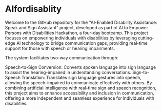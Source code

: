 # AIfordisablity
Welcome to the GitHub repository for the "AI-Enabled Disability Assistance: Speak and Sign Assistant" project, developed as part of AI to Empower Persons with Disabilities Hackathon, a four-day bootcamp. This project focuses on empowering individuals with disabilities by leveraging cutting-edge AI technology to bridge communication gaps, providing real-time support for those with speech or hearing impairments.

The system facilitates two-way communication through:

Speech-to-Sign Conversion: Converts spoken language into sign language to assist the hearing-impaired in understanding conversations.
Sign-to-Speech Translation: Translates sign language gestures into speech, allowing the speech-impaired to communicate effectively with others.
By combining artificial intelligence with real-time sign and speech recognition, this project aims to enhance accessibility and inclusion in communication, offering a more independent and seamless experience for individuals with disabilities.

